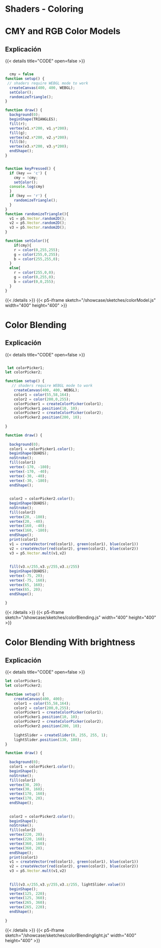 # Shaders - Coloring
# CMY and RGB  Color Models

## Explicación



{{< details title="CODE" open=false >}}
```js

  cmy = false
function setup() {
 // shaders require WEBGL mode to work
  createCanvas(400, 400, WEBGL);
  setColor();
  randomizeTriangle();
}

function draw() {
  background(0);
  beginShape(TRIANGLES);
  fill(r);
  vertex(v1.x*200, v1.y*200);
  fill(g);
  vertex(v2.x*200, v2.y*200);
  fill(b);
  vertex(v3.x*200, v3.y*200);
  endShape();
}


function keyPressed() {
  if (key == 'c') {
    cmy = !cmy;
    setColor();
  console.log(cmy)
  }
  if (key == 'r') {
    randomizeTriangle();
  }
}
function randomizeTriangle(){
  v1 = p5.Vector.random2D();
  v2 = p5.Vector.random2D();
  v3 = p5.Vector.random2D();
}

function setColor(){
    if(cmy){
    r = color(0,255,255);
    g = color(255,0,255);
    b = color(255,255,0);
  }
  else{    
    r = color(255,0,0);
    g = color(0,255,0);
    b = color(0,0,255);
  }
}
```
  
{{< /details >}}
{{< p5-iframe sketch="/showcase/sketches/colorModel.js" width="400" height="400" >}}


# Color Blending

## Explicación



{{< details title="CODE" open=false >}}
```js

 let colorPicker1;
let colorPicker2;

function setup() {
   // shaders require WEBGL mode to work
    createCanvas(400, 400, WEBGL);
    color1 = color(55,58,164);
    color2 = color(200,0,255);
    colorPicker1 = createColorPicker(color1);
    colorPicker1.position(10, 10);  
    colorPicker2 = createColorPicker(color2);
    colorPicker2.position(200, 10);
  
}

function draw() {
  
  background(0);
  color1 = colorPicker1.color();
  beginShape(QUADS);
  noStroke();
  fill(color1)
  vertex(-170, -180);
  vertex(-170, -40);
  vertex(-30, -40);
  vertex(-30, -180);
  endShape();
  
  
  color2 = colorPicker2.color();
  beginShape(QUADS);
  noStroke();
  fill(color2)
  vertex(20, -180);
  vertex(20, -40);
  vertex(160, -40);
  vertex(160, -180);
  endShape();
  print(color1)
  v1 = createVector(red(color1), green(color1), blue(color1))
  v2 = createVector(red(color2), green(color2), blue(color2))
  v3 = p5.Vector.mult(v1,v2)
  
  
  fill(v3.x/255,v3.y/255,v3.z/255)
  beginShape(QUADS);
  vertex(-75, 20);
  vertex(-75, 160);
  vertex(65, 160);
  vertex(65, 20);
  endShape();
  
}
   ``` 
  
{{< /details >}}
{{< p5-iframe sketch="/showcase/sketches/colorBlending.js" width="400" height="400" >}}


# Color Blending With brightness

## Explicación



{{< details title="CODE" open=false >}}
```js
let colorPicker1;
let colorPicker2;

function setup() {
    createCanvas(400, 400);
    color1 = color(55,58,164);
    color2 = color(200,0,255);
    colorPicker1 = createColorPicker(color1);
    colorPicker1.position(10, 10);  
    colorPicker2 = createColorPicker(color2);
    colorPicker2.position(200, 10);
  
    lightSlider = createSlider(0, 255, 255, 1);
    lightSlider.position(130, 180);
}

function draw() {
  
  background(0);
  color1 = colorPicker1.color();
  beginShape();
  noStroke();
  fill(color1)
  vertex(30, 20);
  vertex(30, 160);
  vertex(170, 160);
  vertex(170, 20);
  endShape();
  
  
  color2 = colorPicker2.color();
  beginShape();
  noStroke();
  fill(color2)
  vertex(220, 20);
  vertex(220, 160);
  vertex(360, 160);
  vertex(360, 20);
  endShape();
  print(color1)
  v1 = createVector(red(color1), green(color1), blue(color1))
  v2 = createVector(red(color2), green(color2), blue(color2))
  v3 = p5.Vector.mult(v1,v2)
  
  
  fill(v3.x/255,v3.y/255,v3.z/255, lightSlider.value())
  beginShape();
  vertex(125, 220);
  vertex(125, 360);
  vertex(265, 360);
  vertex(265, 220);
  endShape();
  
}
  ```  
  
{{< /details >}}
{{< p5-iframe sketch="/showcase/sketches/colorBlendinglight.js" width="400" height="400" >}} 
